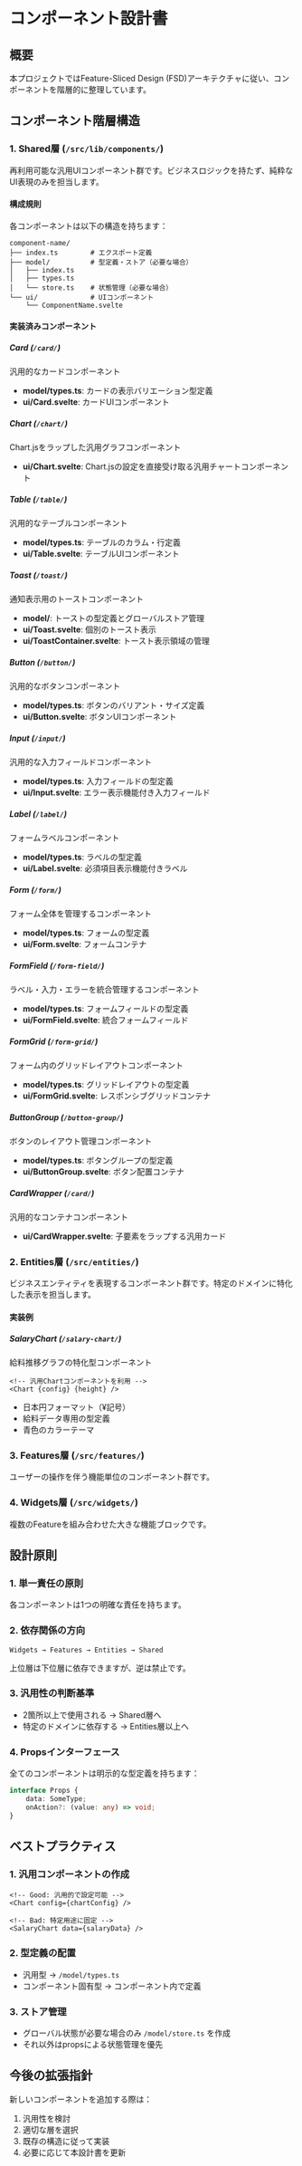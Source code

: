 # コンポーネント設計書

## 概要

本プロジェクトではFeature-Sliced Design (FSD)アーキテクチャに従い、コンポーネントを階層的に整理しています。

## コンポーネント階層構造

### 1. Shared層 (`/src/lib/components/`)

再利用可能な汎用UIコンポーネント群です。ビジネスロジックを持たず、純粋なUI表現のみを担当します。

#### 構成規則

各コンポーネントは以下の構造を持ちます：

```
component-name/
├── index.ts        # エクスポート定義
├── model/          # 型定義・ストア（必要な場合）
│   ├── index.ts
│   ├── types.ts
│   └── store.ts    # 状態管理（必要な場合）
└── ui/             # UIコンポーネント
    └── ComponentName.svelte
```

#### 実装済みコンポーネント

##### Card (`/card/`)

汎用的なカードコンポーネント

- **model/types.ts**: カードの表示バリエーション型定義
- **ui/Card.svelte**: カードUIコンポーネント

##### Chart (`/chart/`)

Chart.jsをラップした汎用グラフコンポーネント

- **ui/Chart.svelte**: Chart.jsの設定を直接受け取る汎用チャートコンポーネント

##### Table (`/table/`)

汎用的なテーブルコンポーネント

- **model/types.ts**: テーブルのカラム・行定義
- **ui/Table.svelte**: テーブルUIコンポーネント

##### Toast (`/toast/`)

通知表示用のトーストコンポーネント

- **model/**: トーストの型定義とグローバルストア管理
- **ui/Toast.svelte**: 個別のトースト表示
- **ui/ToastContainer.svelte**: トースト表示領域の管理

##### Button (`/button/`)

汎用的なボタンコンポーネント

- **model/types.ts**: ボタンのバリアント・サイズ定義
- **ui/Button.svelte**: ボタンUIコンポーネント

##### Input (`/input/`)

汎用的な入力フィールドコンポーネント

- **model/types.ts**: 入力フィールドの型定義
- **ui/Input.svelte**: エラー表示機能付き入力フィールド

##### Label (`/label/`)

フォームラベルコンポーネント

- **model/types.ts**: ラベルの型定義
- **ui/Label.svelte**: 必須項目表示機能付きラベル

##### Form (`/form/`)

フォーム全体を管理するコンポーネント

- **model/types.ts**: フォームの型定義
- **ui/Form.svelte**: フォームコンテナ

##### FormField (`/form-field/`)

ラベル・入力・エラーを統合管理するコンポーネント

- **model/types.ts**: フォームフィールドの型定義
- **ui/FormField.svelte**: 統合フォームフィールド

##### FormGrid (`/form-grid/`)

フォーム内のグリッドレイアウトコンポーネント

- **model/types.ts**: グリッドレイアウトの型定義
- **ui/FormGrid.svelte**: レスポンシブグリッドコンテナ

##### ButtonGroup (`/button-group/`)

ボタンのレイアウト管理コンポーネント

- **model/types.ts**: ボタングループの型定義
- **ui/ButtonGroup.svelte**: ボタン配置コンテナ

##### CardWrapper (`/card/`)

汎用的なコンテナコンポーネント

- **ui/CardWrapper.svelte**: 子要素をラップする汎用カード

### 2. Entities層 (`/src/entities/`)

ビジネスエンティティを表現するコンポーネント群です。特定のドメインに特化した表示を担当します。

#### 実装例

##### SalaryChart (`/salary-chart/`)

給料推移グラフの特化型コンポーネント

```svelte
<!-- 汎用Chartコンポーネントを利用 -->
<Chart {config} {height} />
```

- 日本円フォーマット（¥記号）
- 給料データ専用の型定義
- 青色のカラーテーマ

### 3. Features層 (`/src/features/`)

ユーザーの操作を伴う機能単位のコンポーネント群です。

### 4. Widgets層 (`/src/widgets/`)

複数のFeatureを組み合わせた大きな機能ブロックです。

## 設計原則

### 1. 単一責任の原則

各コンポーネントは1つの明確な責任を持ちます。

### 2. 依存関係の方向

```
Widgets → Features → Entities → Shared
```

上位層は下位層に依存できますが、逆は禁止です。

### 3. 汎用性の判断基準

- 2箇所以上で使用される → Shared層へ
- 特定のドメインに依存する → Entities層以上へ

### 4. Propsインターフェース

全てのコンポーネントは明示的な型定義を持ちます：

```typescript
interface Props {
	data: SomeType;
	onAction?: (value: any) => void;
}
```

## ベストプラクティス

### 1. 汎用コンポーネントの作成

```svelte
<!-- Good: 汎用的で設定可能 -->
<Chart config={chartConfig} />

<!-- Bad: 特定用途に固定 -->
<SalaryChart data={salaryData} />
```

### 2. 型定義の配置

- 汎用型 → `/model/types.ts`
- コンポーネント固有型 → コンポーネント内で定義

### 3. ストア管理

- グローバル状態が必要な場合のみ `/model/store.ts` を作成
- それ以外はpropsによる状態管理を優先

## 今後の拡張指針

新しいコンポーネントを追加する際は：

1. 汎用性を検討
2. 適切な層を選択
3. 既存の構造に従って実装
4. 必要に応じて本設計書を更新
